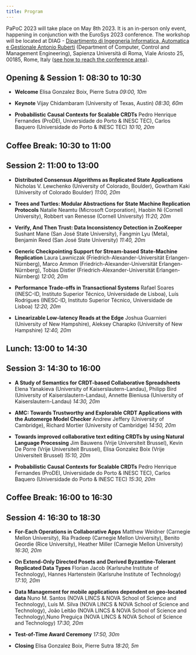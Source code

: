 ```yaml
---
title: Program
---
```


PaPoC 2023 will take place on May 8th 2023.
It is an in-person only event, happening in conjunction with the EuroSys 2023 conference.
The workshop will be located at DIAG - [Dipartimento di Ingegneria Informatica, Automatica e Gestionale Antonio Ruberti](http://www.diag.uniroma1.it//en) (Department of Computer, Control and Management Engineering), Sapienza Università di Roma, Viale Ariosto 25, 00185, Rome, Italy ([see how to reach the conference area](https://2023.eurosys.org/venue.html#reachArea)).

## Opening & Session 1: 08:30 to 10:30

* **Welcome**
Elisa Gonzalez Boix, Pierre Sutra
_09:00, 10m_

* **Keynote**
Vijay Chidambaram (University of Texas, Austin)
_08:30, 60m_

* **Probabilistic Causal Contexts for Scalable CRDTs** <!-- 75 -->
Pedro Henrique Fernandes (ProDEI, Universidade do Porto & INESC TEC), Carlos Baquero (Universidade do Porto & INESC TEC)
_10:10, 20m_

## Coffee Break: 10:30 to 11:00

## Session 2: 11:00 to 13:00

* **Distributed Consensus Algorithms as Replicated State Applications** <!-- 4 -->
Nicholas V. Lewchenko (University of Colorado, Boulder), Gowtham Kaki (University of Colorado Boulder)
_11:00, 20m_

* **Trees and Turtles: Modular Abstractions for State Machine Replication Protocols** <!-- 45 -->
Natalie Neamtu (Microsoft Corporation), Haobin Ni (Cornell University), Robbert van Renesse (Cornell University)
_11:20, 20m_

* **Verify, And Then Trust: Data Inconsistency Detection in ZooKeeper** <!-- 66 -->
Sushant Mane (San José State University), Fangmin Lyu (Meta), Benjamin Reed (San José State University)
_11:40, 20m_

* **Generic Checkpointing Support for Stream-based State-Machine Replication** <!-- 70 -->
Laura Lawniczak (Friedrich-Alexander-Universität Erlangen-Nürnberg), Marco Ammon (Friedrich-Alexander-Universität Erlangen-Nürnberg), Tobias Distler (Friedrich-Alexander-Universität Erlangen-Nürnberg) 
_12:00, 20m_

* **Performance Trade-offs in Transactional Systems** <!-- 19 -->
Rafael Soares (INESC-ID, Instituto Superior Técnico, Universidade de Lisboa), Luís Rodrigues (INESC-ID, Instituto Superior Técnico, Universidade de Lisboa)
_12:20, 20m_

* **Linearizable Low-latency Reads at the Edge** <!-- 58 -->
Joshua Guarnieri (University of New Hampshire), Aleksey Charapko (University of New Hampshire)
_12:40, 20m_

## Lunch: 13:00 to 14:30

## Session 3: 14:30 to 16:00

* **A Study of Semantics for CRDT-based Collaborative Spreadsheets** <!-- 14 -->
Elena Yanakieva (University of Kaiserslautern-Landau), Philipp Bird (University of Kaiserslautern-Landau), Annette Bieniusa (University of Kaiserslautern-Landau)
_14:30, 20m_

* **AMC: Towards Trustworthy and Explorable CRDT Applications with the Automerge Model Checker** <!-- 21 -->
Andrew Jeffery (University of Cambridge), Richard Mortier (University of Cambridge)
_14:50, 20m_

* **Towards improved collaborative text editing CRDTs by using Natural Language Processing** <!-- 74 -->
Jim Bauwens (Vrije Universiteit Brussel), Kevin De Porre (Vrije Universiteit Brussel), Elisa Gonzalez Boix (Vrije Universiteit Brussel)
_15:10, 20m_

* **Probabilistic Causal Contexts for Scalable CRDTs** <!-- 75 -->
Pedro Henrique Fernandes (ProDEI, Universidade do Porto & INESC TEC), Carlos Baquero (Universidade do Porto & INESC TEC)
_15:30, 20m_

## Coffee Break: 16:00 to 16:30

## Session 4: 16:30 to 18:30

* **For-Each Operations in Collaborative Apps** <!-- 11 -->
Matthew Weidner (Carnegie Mellon University), Ria Pradeep (Carnegie Mellon University), Benito Geordie (Rice University), Heather Miller (Carnegie Mellon University)
_16:30, 20m_

* **On Extend-Only Directed Posets and Derived Byzantine-Tolerant Replicated Data Types** <!-- 85 -->
Florian Jacob (Karlsruhe Institute of Technology), Hannes Hartenstein (Karlsruhe Institute of Technology)
_17:10, 20m_

* **Data Management for mobile applications dependent on geo-located data** <!-- 92 -->
Nuno M. Santos (NOVA LINCS & NOVA School of Science and Technology), Luís M. Silva (NOVA LINCS & NOVA School of Science and Technology), João Leitão (NOVA LINCS & NOVA School of Science and Technology),Nuno Preguiça (NOVA LINCS & NOVA School of Science and Technology) 
_17:30, 20m_

* **Test-of-Time Award Ceremony**
_17:50, 30m_

* **Closing**
Elisa Gonzalez Boix, Pierre Sutra
_18:20, 5m_

